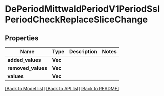 # DePeriodMittwaldPeriodV1PeriodSslPeriodCheckReplaceSliceChange

## Properties

Name | Type | Description | Notes
------------ | ------------- | ------------- | -------------
**added_values** | **Vec<String>** |  | 
**removed_values** | **Vec<String>** |  | 
**values** | **Vec<String>** |  | 

[[Back to Model list]](../README.md#documentation-for-models) [[Back to API list]](../README.md#documentation-for-api-endpoints) [[Back to README]](../README.md)


